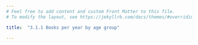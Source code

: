 ```yaml
---
# Feel free to add content and custom Front Matter to this file.
# To modify the layout, see https://jekyllrb.com/docs/themes/#overriding-theme-defaults

title:  "3.1.1 Books per year by age group"

---
```


<script src="https://d3js.org/d3.v6.min.js" defer></script>
<script src="https://d3js.org/d3-scale.v3.min.js" defer></script>
<script src="js/companion_chart_3-1-1_books-per-year_agegroups.js" defer></script>

<div class="chart_float" id="chart_3-1-1_books-per-year_agegroups_mean"></div>
<div class="chart_float" id="chart_3-1-1_books-per-year_agegroups_hist"></div>
